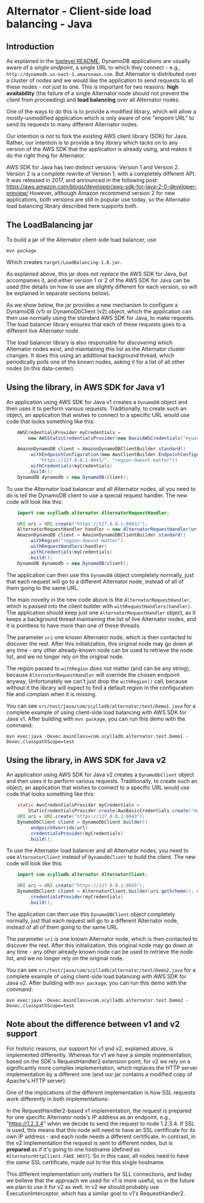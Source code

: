 # Alternator - Client-side load balancing - Java

## Introduction
As explained in the [toplevel README](../README.md), DynamoDB applications
are usually aware of a _single endpoint_, a single URL to which they
connect - e.g., `http://dynamodb.us-east-1.amazonaws.com`. But Alternator
is distributed over a cluster of nodes and we would like the application to
send requests to all these nodes - not just to one. This is important for two
reasons: **high availability** (the failure of a single Alternator node should
not prevent the client from proceeding) and **load balancing** over all
Alternator nodes.

One of the ways to do this is to provide a modified library, which will
allow a mostly-unmodified application which is only aware of one
"enpoint URL" to send its requests to many different Alternator nodes.

Our intention is _not_ to fork the existing AWS client library (SDK) for Java.
Rather, our intention is to provide a tiny library which tacks on to any
version of the AWS SDK that the application is already using, and makes
it do the right thing for Alternator.

AWS SDK for Java has two distinct versions: Version 1 and Version 2.
Version 2 is a complete rewrite of Version 1, with a completely different
API. It was released in 2017, and announced in the following post:
https://aws.amazon.com/blogs/developer/aws-sdk-for-java-2-0-developer-preview/
However, although Amazon recommend version 2 for new applications, both
versions are still in popular use today, so the Alternator load balancing
library described here supports both.

## The LoadBalancing jar
To build a jar of the Alternator client-side load balancer, use
```
mvn package
```
Which creates `target/LoadBalancing-1.0.jar`.

As explained above, this jar does not _replace_ the AWS SDK for Java, but
accompanies it, and either version 1 or 2 of the AWS SDK for Java can be
used (the details on how to use are slightly different for each version,
so will be explained in separate sections below).

As we show below, the jar provides a new mechanism to configure a
DynamoDB (v1) or DynamoDbClient (v2) object, which the application
can then use normally using the standard AWS SDK for Java, to make
requests. The load balancer library ensures that each of these requests
goes to a different live Alternator node.

The load balancer library is also responsible for _discovering_ which
Alternator nodes exist, and maintaining this list as the Alternator cluster
changes. It does this using an additional background thread, which
periodically polls one of the known nodes, asking it for a list of all other
nodes (in this data-center).

## Using the library, in AWS SDK for Java v1

An application using AWS SDK for Java v1 creates a `DynamoDB` object and then
uses it to perform various requests. Traditionally, to create such an object,
an application that wishes to connect to a specific URL would use code that
looks something like this:

```java
    AWSCredentialsProvider myCredentials =
        new AWSStaticCredentialsProvider(new BasicAWSCredentials("myusername", "mypassword"));

    AmazonDynamoDB client = AmazonDynamoDBClientBuilder.standard()
        .withEndpointConfiguration(new AwsClientBuilder.EndpointConfiguration(
            "https://127.0.0.1:8043/", "region-doesnt-matter"))
        .withCredentials(myCredentials)
        .build();
    DynamoDB dynamodb = new DynamoDB(client);
```

To use the Alternator load balancer and all Alternator nodes, all you need to
do is tell the DynamoDB client to use a special request handler. The new code
will look like this:

```java
    import com.scylladb.alternator.AlternatorRequestHandler;

    URI uri = URI.create("https://127.0.0.1:8043/");
    AlternatorRequestHandler handler = new AlternatorRequestHandler(uri);
    AmazonDynamoDB client = AmazonDynamoDBClientBuilder.standard()
        .withRegion("region-doesnt-matter")
        .withRequestHandlers(handler)
        .withCredentials(myCredentials)
        .build();
    DynamoDB dynamodb = new DynamoDB(client);
```

The application can then use this `DynamoDB` object completely normally, just
that each request will go to a different Alternator node, instead of all of
them going to the same URL.

The main novelty in the new code above is the `AlternatorRequestHandler`,
which is passed into the client builder with `withRequestHandlers(handler)`.
The application should keep just one `AlternatorRequestHandler` object, as it
keeps a background thread maintaining the list of live Alternator nodes, and
it is pointless to have more than one of these threads.

The parameter `uri` one known Alternator node, which is then contacted to
discover the rest. After this initialization, this original node may go down
at any time - any other already-known node can be used to retrieve the node
list, and we no longer rely on the original node.

The region passed to `withRegion` does not matter (and can be any string),
because `AlternatorRequestHandler` will override the chosen endpoint anyway,
Unfortunately we can't just drop the `withRegion()` call, because without
it the library will expect to find a default region in the configuration file
and complain when it is missing.

You can see `src/test/java/com/scylladb/alternator/test/Demo1.java` for a
complete example of using client-side load balancing with AWS SDK for Java v1.
After building with `mvn package`, you can run this demo with the command:
```
mvn exec:java -Dexec.mainClass=com.scylladb.alternator.test.Demo1 -Dexec.classpathScope=test
```

## Using the library, in AWS SDK for Java v2

An application using AWS SDK for Java v2 creates a `DynamoDbClient` object
and then uses it to perform various requests. Traditionally, to create such
an object, an application that wishes to connect to a specific URL would use
code that looks something like this:

```java
    static AwsCredentialsProvider myCredentials =
        StaticCredentialsProvider.create(AwsBasicCredentials.create("myuser", "mypassword"));
    URI uri = URI.create("https://127.0.0.1:8043");
    DynamoDbClient client = DynamoDbClient.builder()
        .endpointOverride(url)
        .credentialsProvider(myCredentials)
        .build();
```

To use the Alternator load balancer and all Alternator nodes, you need to use
`AlternatorClient` instead of `DynamoDbClient` to build the client.
The new code will look like this:

```java
    import com.scylladb.alternator.AlternatorClient;

    URI uri = URI.create("https://127.0.0.1:8043");
    DynamoDbClient client = AlternatorClient.builder(uri.getScheme(), uri.getHost(), uri.getPort())
        .credentialsProvider(myCredentials)
        .build();
```

The application can then use this `DynamoDBClient` object completely normally,
just that each request will go to a different Alternator node, instead of all
of them going to the same URL.

The parameter `uri` is one known Alternator node, which is then contacted to
discover the rest. After this initialization, this original node may go down
at any time - any other already-known node can be used to retrieve the node
list, and we no longer rely on the original node.

You can see `src/test/java/com/scylladb/alternator/test/Demo2.java` for a
complete example of using client-side load balancing with AWS SDK for Java v2.
After building with `mvn package`, you can run this demo with the command:
```
mvn exec:java -Dexec.mainClass=com.scylladb.alternator.test.Demo2 -Dexec.classpathScope=test
```

## Note about the difference between v1 and v2 support

For historic reasons, our support for v1 and v2, explained above, is
implemented differently. Whereas for v1 we have a simple implementation,
based on the SDK's RequestHandler2 extension point, for v2 we rely on a
significantly more complex implementation, which replaces the HTTP server
implementation by a different one (and our jar contains a modified copy
of Apache's HTTP server).

One of the implications of the different implementation is how SSL requests
work differently in both implementations:

In the RequestHandler2-based v1 implementation, the request is prepared
for one specific Alternator node's IP address as an endpoint, e.g.,
"https://1.2.3.4" when we decide to send the request to node 1.2.3.4.
If SSL is used, this means that this node will need to have an SSL
certificate for its own IP address - and each node needs a different
certificate.
In contrast, in the v2 implementation the request is sent to different nodes,
but is **prepared** as if it's going to one hostname (defined as
`AlternatorHttpClient.FAKE_HOST`). So in this case, all nodes need to have
the _same_ SSL certificate, made out to the this single hostname.

This different implementation only matters for SLL connections, and today
we believe that the approach we used for v1 is more useful, so in the
future we plan to use it for v2 as well. In v2 we should probably use
ExecutionInterceptor, which has a similar goal to v1's RequestHandler2.
